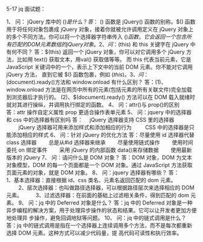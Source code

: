 5-17
jq 面试题：

1、
问： jQuery 库中的 $() 是什么？
答：$ () 函数是 jQuery() 函数的别称。$() 函数用于将任何对象包裹成 jQuery 对象，接着你就被允许调用定义在
 jQuery 对象上的多个不同方法。你可以将一个选择器字符串传入 $() 函数，它会返回一个包含所有匹配的 DOM 元素数
组的 jQuery 对象。
2、
问：$(this) 和 this 关键字在 jQuery 中有何不同？
答：$(this) 返回一个 jQuery 对象，你可以对它调用多个 jQuery 方法，比如用 text() 获取文本，用val() 获取值等等。
而 this 代表当前元素，它是 JavaScript 关键词中的一个，表示上下文中的当前 DOM 元素。你不能对它调用 jQuery 方法，
直到它被 $() 函数包裹，例如 $(this)。
3、
问：$(document).ready()方法和 window.onload 有什么区别？
答：(1)、window.onload 方法是在网页中所有的元素(包括元素的所有关联文件)完全加载到浏览器后才执行的。
(2)、$(document).ready() 方法可以在 DOM 载入就绪时就对其进行操纵，并调用执行绑定的函数。
4、
问：attr()与 prop()的区别　
答：attr 操作自定义属性
prop 更适合操作表单元素
5、
问：jquery 中的选择器 和 css 中的选择器有区别吗
答：　 jQuery 选择器支持 CSS 里的选择器
　　 jQuery 选择器可用来添加样式和添加相应的行为
　　 CSS 中的选择器是只能添加相应的样式
6、
问：针对 jQuery 的优化方法
答：尽量使用 id 选择器代替 class 选择器
　　总是从#id 选择器来继承
　　尽量使用链式操作
　　使用时间委托 on 绑定事件
　　采用 jQuery 的内部函数 data()来存储数据
　　使用最新版本的 jQuery
7、
问：请问什么是 DOM 对象？
答：DOM 对象，DOM 为文本对象模型，DOM 的每一个页面都是一个 DOM 对象。通过 JavaScript 方法获取页面元素的对象，就是 DOM 对象。
8、
问：jquery 选择器有哪些？
答：　　 1、基本选择器：直接根据 id、css 类名、元素名返回匹配的 dom 元素。
　　 2、层次选择器：也叫做路径选择器，可以根据路径层次来选择相应的 DOM 元素。
　　 3、过滤选择器：在前面的基础上过滤相关条件，得到匹配的 dom 元素。
9、
问：jq 中的 Deferred 对象是什么？
答：jq 中的 Deferred 对象是一种异步编程的解决方案，用于处理异步操作的状态和结果。它可以让开发者更加方便地处理异
步操作，避免回调地狱等问题。
10、
问：jq 中的链式调用是什么？
答：jq 中的链式调用是指在一个选择器上连续调用多个方法，而不是每次都重新选择 DOM 元素。这种方式可以减少代码量，提
高代码可读性和执行效率。
